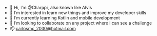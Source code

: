 - 👋 Hi, I’m @Charppi, also known like Alvis
- 👀 I’m interested in learn new things and improve my developer skills
- 🌱 I’m currently learning Kotlin and mobile development
- 💞️ I’m looking to collaborate on any project where i can see a challenge
- 📫 carlosmc_2000@hotmail.com

<!---
Charppi/Charppi is a ✨ special ✨ repository because its `README.md` (this file) appears on your GitHub profile.
You can click the Preview link to take a look at your changes.
--->
